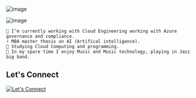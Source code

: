 
![image](https://github.com/user-attachments/assets/90cf8510-a560-4e47-9033-67e365d273b0)

![image](https://github.com/user-attachments/assets/8d453ae5-7c26-437b-a00c-0284de59ad84)
```
🔭 I’m currently working with Cloud Engineering working with Azure governance and compliance. 
⚡ MBA master thesis on AI (Artifical intelligence). 
🌱 Studying Cloud Computing and programming. 
👯 In my spare time I enjoy Music and Music technology, playing in Jazz big band. 
```
## Let's Connect<br>
[![Let's Connect](https://img.shields.io/badge/LinkedIn-0077B5?style=for-the-badge&logo=linkedin&logoColor=white)](https://www.linkedin.com/in/egildankel/)
